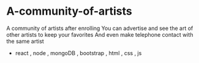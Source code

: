 # A-community-of-artists

A community of artists after enrolling
You can advertise and see the art of other artists to keep your favorites
And even make telephone contact with the same artist

- react , node , mongoDB , bootstrap , html , css , js
